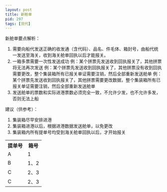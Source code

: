 ```yaml
---
layout: post
title: 新舱单
pid: 297
tags: [货代]
---
```


新舱单要点解析：
1. 需要向船代发送正确的收发通（含代码）、品名、件毛体、箱封号，由船代统一发送至海关，收到海关舱单回执以后才能报关。
2. 一箱多票需要一次性发送成功
例：某个拼票先发送收到回执报关了，其他拼票将无法再次发送
例：某个拼票先发送收到回执报关了，其他拼票没有收到回执需要更改，整个集装箱所有已报关单证需要注销，然后全部重新发送舱单
例：某个拼票先发送收到回执报关了，其他拼票需要更改数据，整个集装箱所有已报关单证需要注销，然后全部重新发送舱单
3. 发送舱单的票数和实际进港票数必须完全一致，不允许少发，也不允许多发，否则无法上船

建议（供参考）：
1. 集装箱尽早安排进港
2. 集装箱进港以后，根据进港数据发送舱单，以免更改
3. 集装箱内所有提单号均受到海关舱单回执以后，才开始报关

<table>
<tr>
	<th>提单号</th>
	<th>箱号</th>
</tr>
<tr>
	<td>A</td>
	<td>1</td>
</tr>
<tr>
	<td>B</td>
	<td>1、2</td>
</tr>
<tr>
	<td>C</td>
	<td>2、3</td>
</tr>
<tr>
	<td>C</td>
	<td>2、3</td>
</tr>
</table>
